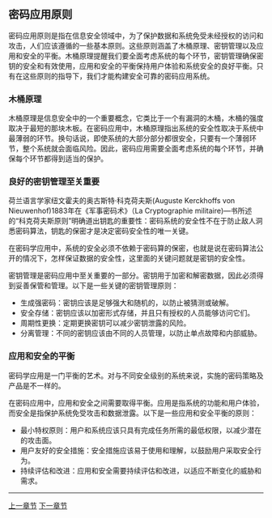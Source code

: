 ## 密码应用原则

密码应用原则是指在信息安全领域中，为了保护数据和系统免受未经授权的访问和攻击，人们应该遵循的一些基本原则。这些原则涵盖了木桶原理、密钥管理以及应用和安全的平衡。木桶原理提醒我们要全面考虑系统的每个环节，密钥管理确保密钥的安全和有效使用，应用和安全的平衡保持用户体验和系统安全的良好平衡。只有在这些原则的指导下，我们才能构建安全可靠的密码应用系统。

### 木桶原理

木桶原理是信息安全中的一个重要概念，它类比于一个有漏洞的木桶，木桶的强度取决于最短的那块木板。在密码应用中，木桶原理指出系统的安全性取决于系统中最薄弱的环节。换句话说，即使系统的大部分部分都很安全，只要有一个薄弱环节，整个系统就会面临风险。因此，密码应用需要全面考虑系统的每个环节，并确保每个环节都得到适当的保护。

### 良好的密钥管理至关重要

荷兰语言学家纽文霍夫的奥古斯特·科克荷夫斯(Auguste Kerckhoffs von Nieuwenhof)1883年在《军事密码术》（La Cryptographie militaire)—书所述的“科克荷夫斯原则”明确道出钥匙的重要性：密码系统的安全性不在于防止敌人洞悉密码算法，钥匙的保密才是决定密码安全性的唯一关键。

在密码学应用中，系统的安全必须不依赖于密码算的保密，也就是说在密码算法公开的情况下，怎样保证数据的安全性，这里面的关键问题就是密钥的安全性。

密钥管理是密码应用中至关重要的一部分。密钥用于加密和解密数据，因此必须得到妥善保管和管理。以下是一些关键的密钥管理原则：

- 生成强密码：密钥应该是足够强大和随机的，以防止被猜测或破解。
- 安全存储：密钥应该以加密形式存储，并且只有授权的人员能够访问它们。
- 周期性更换：定期更换密钥可以减少密钥泄露的风险。
- 分离管理：不同的密钥应该由不同的人员管理，以防止单点故障和内部威胁。

### 应用和安全的平衡

密码学应用是一门平衡的艺术。对与不同安全级别的系统来说，实施的密码策略及产品是不一样的。

在密码应用中，应用和安全之间需要取得平衡。应用是指系统的功能和用户体验，而安全是指保护系统免受攻击和数据泄露。以下是一些应用和安全平衡的原则：

- 最小特权原则：用户和系统应该只具有完成任务所需的最低权限，以减少潜在的攻击面。
- 用户友好的安全措施：安全措施应该易于使用和理解，以鼓励用户采取安全行为。
- 持续评估和改进：应用和安全需要持续评估和改进，以适应不断变化的威胁和需求。



------

[上一章节](charpter03_seeing_cryptograpy00.md) [下一章节](charpter03_seeing_cryptograpy02.md)   

